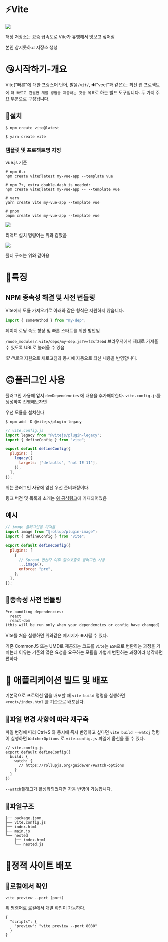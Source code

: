 # ⚡Vite

<img src="https://camo.githubusercontent.com/61e102d7c605ff91efedb9d7e47c1c4a07cef59d3e1da202fd74f4772122ca4e/68747470733a2f2f766974656a732e6465762f6c6f676f2e737667" />

해당 저장소는 요즘 급속도로 Vite가 유행해서 맛보고 싶어짐

본인 참지못하고 저장소 생성

# 😘시작하기-개요

Vite("빠른"에 대한 프랑스어 단어, 발음`/vit/`, 🔊"veet"과 같은)는 최신 웹 프로젝트에 `더 빠르고 간결한 개발 경험을 제공하는 것을 목표`로 하는 빌드 도구입니다. 두 가지 주요 부분으로 구성됩니다.

## 🎐설치

```npm
$ npm create vite@latest
```

```yarn
$ yarn create vite
```

### 템플릿 및 프로젝트명 지정

vue.js 기준

```
# npm 6.x
npm create vite@latest my-vue-app --template vue

# npm 7+, extra double-dash is needed:
npm create vite@latest my-vue-app -- --template vue

# yarn
yarn create vite my-vue-app --template vue

# pnpm
pnpm create vite my-vue-app --template vue
```

<img src="https://user-images.githubusercontent.com/46777310/185136822-aed7eb04-4c84-49a2-ae9d-8a0ba7cb6a54.png" />

리액트 설치 명령어는 위와 같았음

<img src="https://user-images.githubusercontent.com/46777310/185137977-16d1f5a1-ad57-4464-a248-54800aeeb93e.png" />

폴더 구조는 위와 같아용

# 🎃특징

## NPM 종속성 해결 및 사전 번들링

Vite에서 모듈 가져오기로 아래와 같은 형식은 지원하지 않습니다.

```javascript
import { someMethod } from "my-dep";
```

페이지 로딩 속도 향상 및 빠른 스타트를 위한 방안임

`/node_modules/.vite/deps/my-dep.js?v=f3sf2ebd` 브라우저에서 제대로 가져올 수 있도록 URL로 불러올 수 있음

_핫 리로딩_ 지원으로 새로고침과 동시에 자동으로 최신 내용을 반영합니다.

# 🙃플러그인 사용

플러그인 사용에 앞서 `devDependencies` 에 내용을 추가해야한다. `vite.config.js`를 생성하여 진행해보자면

우선 모듈을 설치한다

```npm
$ npm add -D @vitejs/plugin-legacy
```

```javascript
// vite.config.js
import legacy from "@vitejs/plugin-legacy";
import { defineConfig } from "vite";

export default defineConfig({
  plugins: [
    legacy({
      targets: ["defaults", "not IE 11"],
    }),
  ],
});
```

위는 플러그인 사용에 앞선 우선 준비과정이다.

링크 버전 및 목록과 소개는 <a href="https://vitejs.dev/plugins/">위 공식링크</a>에 기재되어있음

## 예시

```javascript
// image 플러그인을 가져옴
import image from "@rollup/plugin-image";
import { defineConfig } from "vite";

export default defineConfig({
  plugins: [
    {
      // Spread 연산자 이후 함수호출로 플러그인 사용
      ...image(),
      enforce: "pre",
    },
  ],
});
```

## 🥂종속성 사전 번들링

```
Pre-bundling dependencies:
  react
  react-dom
(this will be run only when your dependencies or config have changed)
```

Vite를 처음 실행하면 위와같은 메시지가 표시될 수 있다.

기존 CommonJS 또는 UMD로 제공되는 코드를 `Vite`는 `ESM`으로 변환하는 과정을 거치는데 이유는 기존의 많은 요청을 요구하는 모듈을 가볍게 변환하는 과정이라 생각하면 편하다

# 🍱 애플리케이션 빌드 및 배포

기본적으로 프로덕션 앱을 배포할 때 `vite build` 명령을 실행하면 `<root>/index.html` 를 기준으로 배포된다.

## 🥕파일 변경 사항에 따라 재구축

파일 변경에 따라 Ctrl+S 와 동시에 즉시 반영하고 싶다면 `vite build --watcj` 명령어 실행하면 `WatcherOptions` 로 `vite.config.js` 파일에 옵션을 줄 수 있다.

```
// vite.config.js
export default defineConfig({
  build: {
    watch: {
      // https://rollupjs.org/guide/en/#watch-options
    }
  }
})
```

`--watch`플래그가 활성화되었다면 자동 반영이 가능합니다.

## 🍟파일구조

```
├── package.json
├── vite.config.js
├── index.html
├── main.js
└── nested
    ├── index.html
    └── nested.js
```

# 🥙정적 사이트 배포

## 🥨로컬에서 확인

`vite preview --port (port)`

위 명령어로 로컬에서 개발 확인이 가능하다.

```
{
  "scripts": {
    "preview": "vite preview --port 8080"
  }
}

```
